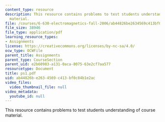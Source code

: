 ```yaml
---
content_type: resource
description: This resource contains problems to test students understanding of course
  material.
file: /courses/6-630-electromagnetics-fall-2006/ab44826be2634569c413bf0c84b1e2ac_ps1.pdf
file_size: 38946
file_type: application/pdf
learning_resource_types:
- Assignments
license: https://creativecommons.org/licenses/by-nc-sa/4.0/
ocw_type: OCWFile
parent_title: Assignments
parent_type: CourseSection
parent_uid: e2b60983-a131-0aca-8075-63e2cf7aa577
resourcetype: Document
title: ps1.pdf
uid: ab44826b-e263-4569-c413-bf0c84b1e2ac
video_files:
  video_thumbnail_file: null
video_metadata:
  youtube_id: null
---
```

This resource contains problems to test students understanding of course material.